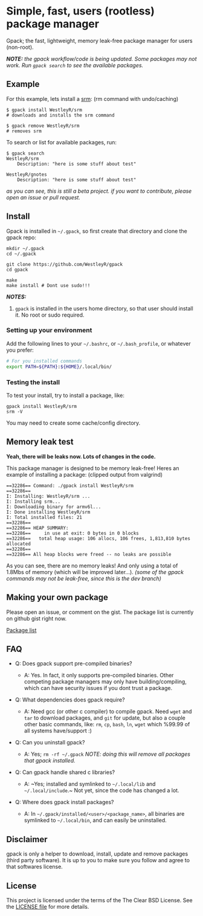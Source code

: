 # Simple, fast, users (rootless) package manager

Gpack; the fast, lightweight, memory leak-free package manager for users (non-root).

_**NOTE:** the gpack workflow/code is being updated. Some packages may not
work. Run `gpack search` to see the available packages._

## Example

For this example, lets install a [srm](https://github.com/WestleyR/srm): (rm command with undo/caching)

```console
$ gpack install WestleyR/srm
# downloads and installs the srm command

$ gpack remove WestleyR/srm
# removes srm
```

To search or list for available packages, run:

```console
$ gpack search
WestleyR/srm
	Description: "here is some stuff about test"

WestleyR/gnotes
	Description: "here is some stuff about test"
```

_as you can see, this is still a beta project. if you want to contribute, please
open an issue or pull request._

## Install

Gpack is installed in `~/.gpack`, so first create that directory and clone the
gpack repo:

```
mkdir ~/.gpack
cd ~/.gpack

git clone https://github.com/WestleyR/gpack
cd gpack

make
make install # Dont use sudo!!!
```

_**NOTES:**_

 1. `gpack` is installed in the users home directory, so that user should install it. No root or sudo required.

### Setting up your environment

Add the following lines to your `~/.bashrc`, or `~/.bash_profile`, or whatever you prefer:

```bash
# For you installed commands
export PATH=${PATH}:${HOME}/.local/bin/
```

### Testing the install

To test your install, try to install a package, like:

```
gpack install WestleyR/srm
srm -V
```

You may need to create some cache/config directory.

## Memory leak test

**Yeah, there will be leaks now. Lots of changes in the code.**

This package manager is designed to be memory leak-free! Heres an example of installing
a package: (clipped output from valgrind)

```
==32286== Command: ./gpack install WestleyR/srm
==32286== 
I: Installing: WestleyR/srm ...
I: Installing srm...
I: Downloading binary for armv6l...
I: Done installing WestleyR/srm
I: Total installed files: 21
==32286== 
==32286== HEAP SUMMARY:
==32286==     in use at exit: 0 bytes in 0 blocks
==32286==   total heap usage: 106 allocs, 106 frees, 1,813,810 bytes allocated
==32286== 
==32286== All heap blocks were freed -- no leaks are possible
```

As you can see, there are no memory leaks! And only using a total of 1.8Mbs
of memory (which will be improved later...). _(some of the gpack commands may
not be leak-free, since this is the dev branch)_

## Making your own package

Please open an issue, or comment on the gist. The package list is currently
on github gist right now.

[Package list](https://gist.github.com/WestleyR/81b31029e8c02b5434ee8f9a4217af04)

## FAQ

 - Q: Does gpack support pre-compiled binaries?
   - A: Yes. In fact, it only supports pre-compiled binaries. Other competing
     package managers may only have building/compiling, which can have security
	 issues if you dont trust a package.

 - Q: What dependencies does gpack require?
   - A: Need gcc (or other c compiler) to compile gpack. Need `wget` and `tar` to download packages, and `git` for update,
   but also a couple other basic commands, like: `rm`, `cp`, `bash`, `ln`, `wget` which %99.99 of all systems have/support :)

 - Q: Can you uninstall gpack?
   - A: Yes; `rm -rf ~/.gpack` _NOTE: doing this will remove all packages that gpack installed._

 - Q: Can gpack handle shared c libraries?
   - A: ~Yes; installed and symlinked to `~/.local/lib` and `~/.local/include`.~ Not yet, since the code has changed a lot.

 - Q: Where does gpack install packages?
   - A: In `~/.gpack/installed/<user>/<package_name>`, all binaries are symlinked to `~/.local/bin`, and can easily be uninstalled.

## Disclaimer

gpack is only a helper to download, install, update and remove packages (third
party software). It is up to you to make sure you follow and agree to that
softwares license.

## License

This project is licensed under the terms of the The Clear BSD License. See the
[LICENSE file](./LICENSE) for more details.

